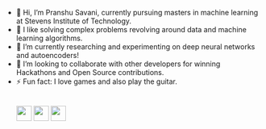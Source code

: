 - 👋 Hi, I’m Pranshu Savani, currently pursuing masters in machine learning at Stevens Institute of Technology.
- 👀 I like solving complex problems revolving around data and machine learning algorithms.
- 🌱 I’m currently researching and experimenting on deep neural networks and autoencoders!
- 💞️ I’m looking to collaborate with other developers for winning Hackathons and Open Source contributions.
- ⚡ Fun fact: I love games and also play the guitar.
<br/><br/><br/>
<a href="https://www.linkedin.com/in/psav/"> <img src="https://github.com/ipsavani/social-icons/blob/master/PNG/Black/LinkedIN_black.png" width="30"/></a>
<a href="https://www.github.com/ipsavani/"> <img src="https://github.com/ipsavani/social-icons/blob/master/PNG/Black/Github_black.png" width="30"/></a>
[<img src="https://github.com/ipsavani/social-icons/blob/master/PNG/Black/Gmail_black.png" width="30"/>](mailto:psavani@stevens.edu)
